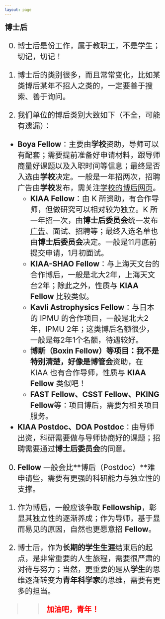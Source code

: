 ```yaml
---
layout: page
---
```


<big><big><big> **博士后**

0. 博士后是份工作，属于教职工，不是学生；切记，切记！

0. 博士后的类别很多，而且常常变化，比如某类博后某年不招人之类的，一定要善于搜索、善于询问。

0. 我们单位的博后类别大致如下（不全，可能有遗漏）：
  - **Boya Fellow**：主要由**学校**资助，导师可以有配套；需要提前准备好申请材料，跟导师商量好课题以及入职时间等信息；最终是否入选由**学校**决定。一般是一年招两次，招聘广告由**学校**发布，需关注[学校的博后网页](https://postdocs.pku.edu.cn/)。
	- **KIAA Fellow**：由 K 所资助，有合作导师，但做研究可以相对较为独立。K 所一年招一次，由**博士后委员会**统一发布[广告](http://kiaa.pku.edu.cn/Job_Opportunities/Postdoc_Positions.htm)、面试、招聘等；最终入选名单也由**博士后委员会**决定。一般是11月底前提交申请，1月初面试。
	- **KIAA-SHAO Fellow**：与上海天文台的合作博后，一般是北大2年，上海天文台2年；除此之外，性质与 **KIAA Fellow** 比较类似。
	- **Kavli Astrophysics Fellow**：与日本的 IPMU 的合作项目，一般是北大2年，IPMU 2年；这类博后名额很少，一般是每2年1个名额，待遇较好。
	- **博新（Boxin Fellow）**等项目：我不是特别清楚，好像是**博管会**资助，在 KIAA 也有合作导师，性质与 **KIAA Fellow** 类似吧！
	- **FAST Fellow、CSST Fellow、PKING Fellow**等：项目博后，需要为相关项目服务。
  - **KIAA Postdoc、DOA Postdoc**：由导师出资，科研需要做与导师协商好的课题；招聘需要通过**博士后委员会**的同意。

0. **Fellow** 一般会比**博后（Postdoc）**难申请些，需要有更强的科研能力与独立性的支撑。

0. 作为博后，一般应该争取 **Fellowship**，彰显其独立性的逐渐养成；作为导师，基于显而易见的原因，自然也更愿意招 **Fellow**。

0. 博士后，作为**长期的学生生涯**结束后的起点，是非常重要的人生旅程，需要很严肃的对待与努力；当然，更重要的是从**学生**的思维逐渐转变为**青年科学家**的思维，需要有更多的担当。

>> <font color="red"><b>加油吧，青年！</b></font>

<!---------------------------------------------------------------->

<script type="text/x-mathjax-config">

  MathJax.Hub.Config({
    tex2jax: {
      inlineMath: [ ['$','$'] ],
      processEscapes: true
    }
  });
</script>

<!---------------------------------------------------------------->

<script type="text/javascript"
  src="https://cdn.mathjax.org/mathjax/latest/MathJax.js?config=TeX-AMS-MML_HTMLorMML">
</script>
